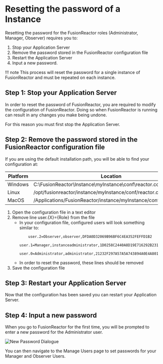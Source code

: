 # Resetting the password of a Instance

Resetting the password for the FusionReactor roles (Administrator, Manager, Observer) requires you to:
 1. Stop your Application Server
 2. Remove the password stored in the FusionReactor configuration file
 3. Restart the Application Server
 4. Input a new password.

!!! note
    This process will reset the password for a single instance of FusionReactor and must be repeated on each instance.

## Step 1: Stop your Application Server

In order to reset the password of FusionReactor, you are required to modify the configuration of FusionReactor. Doing so when
 FusionReactor is running can result in any changes you make being undone.

 For this reason you must first stop the Application Server.

## Step 2: Remove the password stored in the FusionReactor configuration file

If you are using the default installation path, you will be able to find your configuration at:

| Platform | Location |
| --- | --- |
| Windows | C:\FusionReactor\Instance\myInstance\conf\reactor.conf |
| Linux | /opt/fusionreactor/instance/myInstance/conf/reactor.conf |
| MacOS | /Applications/FusionReactor/instance/myInstance/conf/reactor.conf |

1. Open the configuration file in a text editor
1. Remove line user.{X}={Role} from the file
    * In your configuration file, configured users will look something similar to:
        ```
            user.2=Observer,observer,DFDA0D32069B96BF6C4EA352FEFFD1B2
            user.1=Manager,instanceadministrator,1D0258C2440A8D19E716292B231E3190
            user.0=Administrator,administrator,21232F297A57A5A743894A0E4A801FC3
        ```
    * In order to reset the password, these lines should be removed
1. Save the configuration file

## Step 3: Restart your Application Server

Now that the configuration has been saved you can restart your Application Server.

## Step 4: Input a new password

When you go to FusionReactor for the first time, you will be prompted to enter a new password for the Administrator user.

![New Password Dialogue](/Troubleshooting/images/Enter-New-Password.jpg)

You can then navigate to the Manage Users page to set passwords for your Manager and Observer Users.
